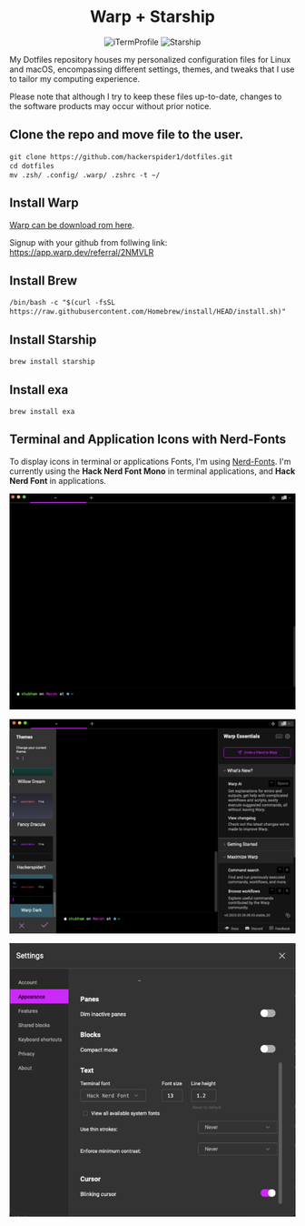 <div align="center">

# Warp + Starship

<img src="https://avatars.githubusercontent.com/u/71840468?s=200&v=4" alt="iTermProfile" width="50"/>  <img src="https://starship.rs/logo.svg" alt="Starship" width="200"/>
  </div>

My Dotfiles repository houses my personalized configuration files for Linux and macOS, encompassing different settings, themes, and tweaks that I use to tailor my computing experience. 

Please note that although I try to keep these files up-to-date, changes to the software products may occur without prior notice.

  ## Clone the repo and move file to the user.

    git clone https://github.com/hackerspider1/dotfiles.git
    cd dotfiles
    mv .zsh/ .config/ .warp/ .zshrc -t ~/


## Install Warp

[Warp can be download rom here](https://app.warp.dev/get_warp).

Signup with your github from follwing link: https://app.warp.dev/referral/2NMVLR

## Install Brew

    /bin/bash -c "$(curl -fsSL https://raw.githubusercontent.com/Homebrew/install/HEAD/install.sh)"

## Install Starship

    brew install starship


## Install exa

    brew install exa

## Terminal and Application Icons with Nerd-Fonts

To display icons in terminal or applications Fonts, I'm using [Nerd-Fonts](https://www.nerdfonts.com). I'm currently using the **Hack Nerd Font Mono** in terminal applications, and **Hack Nerd Font** in applications.

![Warp](https://raw.githubusercontent.com/hackerspider1/dotfiles/main/Screenshots/Warp.png)

![Warp Theme](https://raw.githubusercontent.com/hackerspider1/dotfiles/main/Screenshots/Warp%20Theme.png)

![Warp Settings](https://raw.githubusercontent.com/hackerspider1/dotfiles/main/Screenshots/Warp%20Setting.png)
